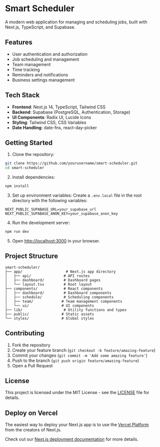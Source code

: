 # Smart Scheduler

A modern web application for managing and scheduling jobs, built with Next.js, TypeScript, and Supabase.

## Features

- User authentication and authorization
- Job scheduling and management
- Team management
- Time tracking
- Reminders and notifications
- Business settings management

## Tech Stack

- **Frontend**: Next.js 14, TypeScript, Tailwind CSS
- **Backend**: Supabase (PostgreSQL, Authentication, Storage)
- **UI Components**: Radix UI, Lucide Icons
- **Styling**: Tailwind CSS, CSS Variables
- **Date Handling**: date-fns, react-day-picker

## Getting Started

1. Clone the repository:
```bash
git clone https://github.com/yourusername/smart-scheduler.git
cd smart-scheduler
```

2. Install dependencies:
```bash
npm install
```

3. Set up environment variables:
Create a `.env.local` file in the root directory with the following variables:
```
NEXT_PUBLIC_SUPABASE_URL=your_supabase_url
NEXT_PUBLIC_SUPABASE_ANON_KEY=your_supabase_anon_key
```

4. Run the development server:
```bash
npm run dev
```

5. Open [http://localhost:3000](http://localhost:3000) in your browser.

## Project Structure

```
smart-scheduler/
├── app/                    # Next.js app directory
│   ├── api/               # API routes
│   ├── dashboard/         # Dashboard pages
│   └── layout.tsx         # Root layout
├── components/            # React components
│   ├── dashboard/         # Dashboard components
│   ├── schedule/          # Scheduling components
│   ├── team/             # Team management components
│   └── ui/               # UI components
├── lib/                   # Utility functions and types
├── public/               # Static assets
└── styles/               # Global styles
```

## Contributing

1. Fork the repository
2. Create your feature branch (`git checkout -b feature/amazing-feature`)
3. Commit your changes (`git commit -m 'Add some amazing feature'`)
4. Push to the branch (`git push origin feature/amazing-feature`)
5. Open a Pull Request

## License

This project is licensed under the MIT License - see the [LICENSE](LICENSE) file for details.

## Deploy on Vercel

The easiest way to deploy your Next.js app is to use the [Vercel Platform](https://vercel.com/new?utm_medium=default-template&filter=next.js&utm_source=create-next-app&utm_campaign=create-next-app-readme) from the creators of Next.js.

Check out our [Next.js deployment documentation](https://nextjs.org/docs/app/building-your-application/deploying) for more details.
